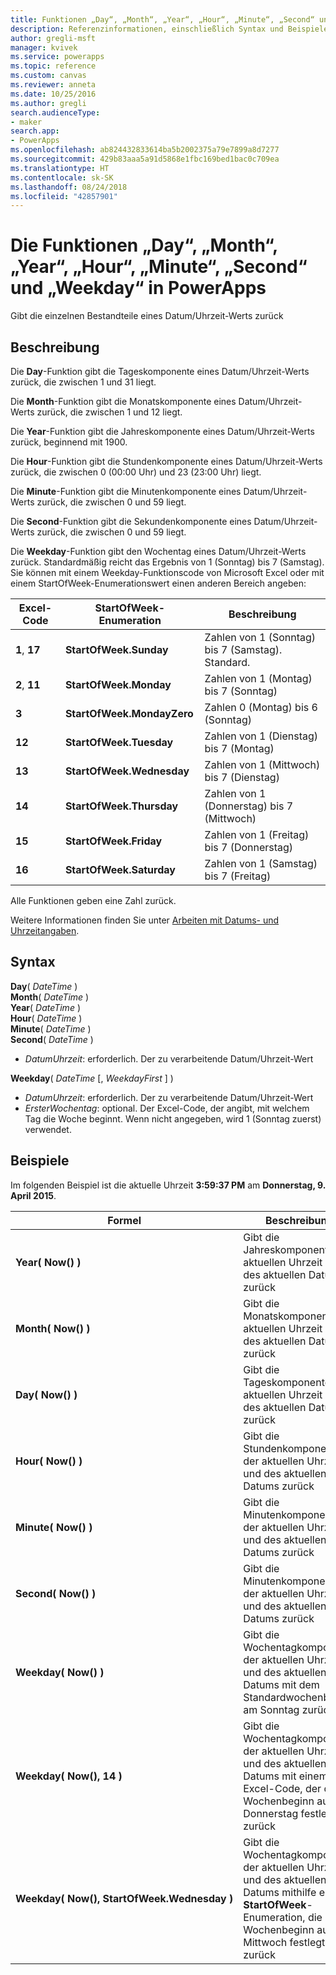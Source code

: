 ```yaml
---
title: Funktionen „Day“, „Month“, „Year“, „Hour“, „Minute“, „Second“ und „Weekday“ | Microsoft-Dokumentation
description: Referenzinformationen, einschließlich Syntax und Beispielen, für die Funktionen „Day“, „Month“, „Year“, „Hour“, „Minute“, „Second“ und „Weekday“ in PowerApps
author: gregli-msft
manager: kvivek
ms.service: powerapps
ms.topic: reference
ms.custom: canvas
ms.reviewer: anneta
ms.date: 10/25/2016
ms.author: gregli
search.audienceType:
- maker
search.app:
- PowerApps
ms.openlocfilehash: ab824432833614ba5b2002375a79e7899a8d7277
ms.sourcegitcommit: 429b83aaa5a91d5868e1fbc169bed1bac0c709ea
ms.translationtype: HT
ms.contentlocale: sk-SK
ms.lasthandoff: 08/24/2018
ms.locfileid: "42857901"
---
```

# <a name="day-month-year-hour-minute-second-and-weekday-functions-in-powerapps"></a>Die Funktionen „Day“, „Month“, „Year“, „Hour“, „Minute“, „Second“ und „Weekday“ in PowerApps
Gibt die einzelnen Bestandteile eines Datum/Uhrzeit-Werts zurück

## <a name="description"></a>Beschreibung
Die **Day**-Funktion gibt die Tageskomponente eines Datum/Uhrzeit-Werts zurück, die zwischen 1 und 31 liegt.

Die **Month**-Funktion gibt die Monatskomponente eines Datum/Uhrzeit-Werts zurück, die zwischen 1 und 12 liegt.

Die **Year**-Funktion gibt die Jahreskomponente eines Datum/Uhrzeit-Werts zurück, beginnend mit 1900.

Die **Hour**-Funktion gibt die Stundenkomponente eines Datum/Uhrzeit-Werts zurück, die zwischen 0 (00:00 Uhr) und 23 (23:00 Uhr) liegt.

Die **Minute**-Funktion gibt die Minutenkomponente eines Datum/Uhrzeit-Werts zurück, die zwischen 0 und 59 liegt.

Die **Second**-Funktion gibt die Sekundenkomponente eines Datum/Uhrzeit-Werts zurück, die zwischen 0 und 59 liegt.

Die **Weekday**-Funktion gibt den Wochentag eines Datum/Uhrzeit-Werts zurück.  Standardmäßig reicht das Ergebnis von 1 (Sonntag) bis 7 (Samstag).  Sie können mit einem Weekday-Funktionscode von Microsoft Excel oder mit einem StartOfWeek-Enumerationswert einen anderen Bereich angeben:

| Excel-Code | StartOfWeek-Enumeration | Beschreibung |
| --- | --- | --- |
| **1**, **17** |**StartOfWeek.Sunday** |Zahlen von 1 (Sonntag) bis 7 (Samstag).  Standard. |
| **2**, **11** |**StartOfWeek.Monday** |Zahlen von 1 (Montag) bis 7 (Sonntag) |
| **3** |**StartOfWeek.MondayZero** |Zahlen 0 (Montag) bis 6 (Sonntag) |
| **12** |**StartOfWeek.Tuesday** |Zahlen von 1 (Dienstag) bis 7 (Montag) |
| **13** |**StartOfWeek.Wednesday** |Zahlen von 1 (Mittwoch) bis 7 (Dienstag) |
| **14** |**StartOfWeek.Thursday** |Zahlen von 1 (Donnerstag) bis 7 (Mittwoch) |
| **15** |**StartOfWeek.Friday** |Zahlen von 1 (Freitag) bis 7 (Donnerstag) |
| **16** |**StartOfWeek.Saturday** |Zahlen von 1 (Samstag) bis 7 (Freitag) |

Alle Funktionen geben eine Zahl zurück.

Weitere Informationen finden Sie unter [Arbeiten mit Datums- und Uhrzeitangaben](../show-text-dates-times.md).

## <a name="syntax"></a>Syntax
**Day**( *DateTime* )<br>**Month**( *DateTime* )<br>**Year**( *DateTime* )<br>**Hour**( *DateTime* )<br>**Minute**( *DateTime* )<br>**Second**( *DateTime* )

* *DatumUhrzeit*: erforderlich.  Der zu verarbeitende Datum/Uhrzeit-Wert  

**Weekday**( *DateTime* [, *WeekdayFirst* ] )<br>

* *DatumUhrzeit*: erforderlich.  Der zu verarbeitende Datum/Uhrzeit-Wert 
* *ErsterWochentag*: optional.  Der Excel-Code, der angibt, mit welchem Tag die Woche beginnt.  Wenn nicht angegeben, wird 1 (Sonntag zuerst) verwendet.

## <a name="examples"></a>Beispiele
Im folgenden Beispiel ist die aktuelle Uhrzeit **3:59:37 PM** am **Donnerstag, 9. April 2015**.

| Formel | Beschreibung | Ergebnis |
| --- | --- | --- |
| **Year(&nbsp;Now()&nbsp;)** |Gibt die Jahreskomponente der aktuellen Uhrzeit und des aktuellen Datums zurück |2015 |
| **Month(&nbsp;Now()&nbsp;)** |Gibt die Monatskomponente der aktuellen Uhrzeit und des aktuellen Datums zurück |4 |
| **Day(&nbsp;Now()&nbsp;)** |Gibt die Tageskomponente der aktuellen Uhrzeit und des aktuellen Datums zurück |9 |
| **Hour(&nbsp;Now()&nbsp;)** |Gibt die Stundenkomponente der aktuellen Uhrzeit und des aktuellen Datums zurück |15 |
| **Minute(&nbsp;Now()&nbsp;)** |Gibt die Minutenkomponente der aktuellen Uhrzeit und des aktuellen Datums zurück |59 |
| **Second(&nbsp;Now()&nbsp;)** |Gibt die Minutenkomponente der aktuellen Uhrzeit und des aktuellen Datums zurück |37 |
| **Weekday(&nbsp;Now()&nbsp;)** |Gibt die Wochentagkomponente der aktuellen Uhrzeit und des aktuellen Datums mit dem Standardwochenbeginn am Sonntag zurück |5 |
| **Weekday(&nbsp;Now(),&nbsp;14&nbsp;)** |Gibt die Wochentagkomponente der aktuellen Uhrzeit und des aktuellen Datums mit einem Excel-Code, der den Wochenbeginn auf Donnerstag festlegt, zurück |1 |
| **Weekday(&nbsp;Now(),&nbsp;StartOfWeek.Wednesday&nbsp;)** |Gibt die Wochentagkomponente der aktuellen Uhrzeit und des aktuellen Datums mithilfe einer **StartOfWeek**-Enumeration, die den Wochenbeginn auf Mittwoch festlegt, zurück |2 |

